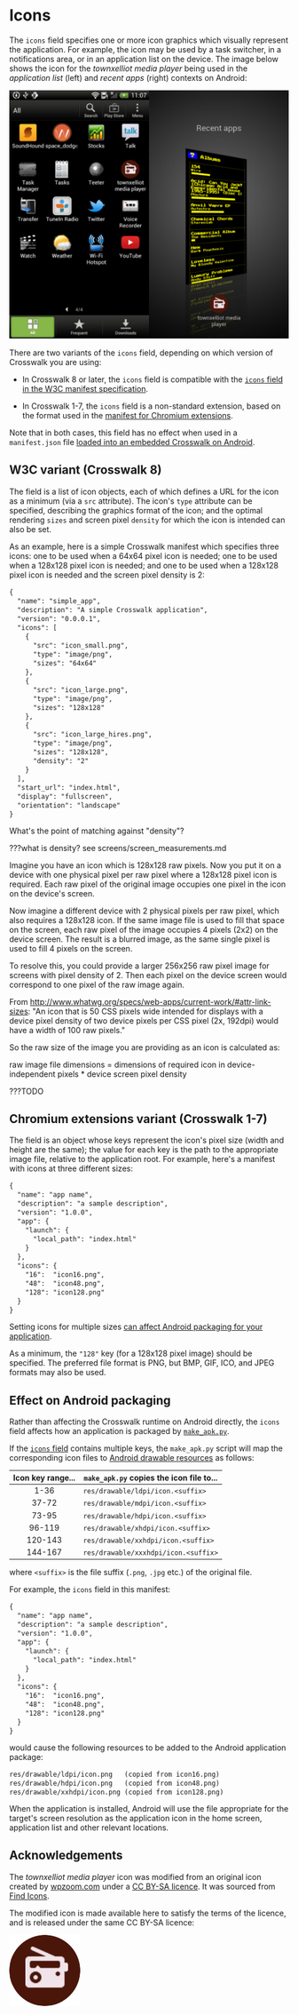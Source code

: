 # Icons

The `icons` field specifies one or more icon graphics which visually represent the application. For example, the icon may be used by a task switcher, in a notifications area, or in an application list on the device. The image below shows the icon for the *townxelliot media player* being used in the *application list* (left) and *recent apps* (right) contexts on Android:

![Manifest icon used in "application list" and "recent apps" context on Android](assets/manifest-icon-contexts.png)

There are two variants of the `icons` field, depending on which version of Crosswalk you are using:

*   In Crosswalk 8 or later, the `icons` field is compatible with the [`icons` field in the W3C manifest specification](http://w3c.github.io/manifest/#icons-member).

*   In Crosswalk 1-7, the `icons` field is a non-standard extension, based on the format used in the [manifest for Chromium extensions](https://developer.chrome.com/apps/manifest/icons).

Note that in both cases, this field has no effect when used in a `manifest.json` file [loaded into an embedded Crosswalk on Android](#documentation/manifest/using_the_manifest/Load-an-application-into-an-embedded-Crosswalk).

## W3C variant (Crosswalk 8)

The field is a list of icon objects, each of which defines a URL for the icon as a minimum (via a `src` attribute). The icon's `type` attribute can be specified, describing the graphics format of the icon; and the optimal rendering `sizes` and screen pixel `density` for which the icon is intended can also be set.

As an example, here is a simple Crosswalk manifest which specifies three icons: one to be used when a 64x64 pixel icon is needed; one to be used when a 128x128 pixel icon is needed; and one to be used when a 128x128 pixel icon is needed and the screen pixel density is 2:

    {
      "name": "simple_app",
      "description": "A simple Crosswalk application",
      "version": "0.0.0.1",
      "icons": [
        {
          "src": "icon_small.png",
          "type": "image/png",
          "sizes": "64x64"
        },
        {
          "src": "icon_large.png",
          "type": "image/png",
          "sizes": "128x128"
        },
        {
          "src": "icon_large_hires.png",
          "type": "image/png",
          "sizes": "128x128",
          "density": "2"
        }
      ],
      "start_url": "index.html",
      "display": "fullscreen",
      "orientation": "landscape"
    }

What's the point of matching against "density"?

???what is density? see screens/screen_measurements.md

Imagine you have an icon which is 128x128 raw pixels. Now you put it on a device with one physical pixel per raw pixel where a 128x128 pixel icon is required. Each raw pixel of the original image occupies one pixel in the icon on the device's screen.

Now imagine a different device with 2 physical pixels per raw pixel, which also requires a 128x128 icon. If the same image file is used to fill that space on the screen, each raw pixel of the image occupies 4 pixels (2x2) on the device screen. The result is a blurred image, as the same single pixel is used to fill 4 pixels on the screen.

To resolve this, you could provide a larger 256x256 raw pixel image for screens with pixel density of 2. Then each pixel on the device screen would correspond to one pixel of the raw image again.

From http://www.whatwg.org/specs/web-apps/current-work/#attr-link-sizes:
"An icon that is 50 CSS pixels wide intended for displays with a device pixel density of two device pixels per CSS pixel (2x, 192dpi) would have a width of 100 raw pixels."

So the raw size of the image you are providing as an icon is calculated as:

raw image file dimensions = dimensions of required icon in device-independent pixels * device screen pixel density

???TODO

## Chromium extensions variant (Crosswalk 1-7)

The field is an object whose keys represent the icon's pixel size (width and height are the same); the value for each key is the path to the appropriate image file, relative to the application root. For example, here's a manifest with icons at three different sizes:

    {
      "name": "app name",
      "description": "a sample description",
      "version": "1.0.0",
      "app": {
        "launch": {
          "local_path": "index.html"
        }
      },
      "icons": {
        "16":  "icon16.png",
        "48":  "icon48.png",
        "128": "icon128.png"
      }
    }

Setting icons for multiple sizes [can affect Android packaging for your application](#documentation/manifest/using_the_manifest/Configure-Android-packaging).

As a minimum, the `"128"` key (for a 128x128 pixel image) should be specified. The preferred file format is PNG, but BMP, GIF, ICO, and JPEG formats may also be used.

## Effect on Android packaging

Rather than affecting the Crosswalk runtime on Android directly, the `icons` field affects how an application is packaged by [`make_apk.py`](#documentation/getting_started/run_on_android).

If the <a href="#documentation/manifest/icons"><code>icons</code> field</a> contains multiple keys, the `make_apk.py` script will map the corresponding icon files to [Android drawable resources](http://developer.android.com/guide/topics/resources/providing-resources.html) as follows:

|Icon key range...|`make_apk.py` copies the icon file to...|
|:---------------:|----------------------------------------|
|1-36             |`res/drawable/ldpi/icon.<suffix>`       |
|37-72            |`res/drawable/mdpi/icon.<suffix>`       |
|73-95            |`res/drawable/hdpi/icon.<suffix>`       |
|96-119           |`res/drawable/xhdpi/icon.<suffix>`      |
|120-143          |`res/drawable/xxhdpi/icon.<suffix>`     |
|144-167          |`res/drawable/xxxhdpi/icon.<suffix>`    |

where `<suffix>` is the file suffix (`.png`, `.jpg` etc.) of the original file.

For example, the `icons` field in this manifest:

    {
      "name": "app name",
      "description": "a sample description",
      "version": "1.0.0",
      "app": {
        "launch": {
          "local_path": "index.html"
        }
      },
      "icons": {
        "16":  "icon16.png",
        "48":  "icon48.png",
        "128": "icon128.png"
      }
    }

would cause the following resources to be added to the Android application package:

    res/drawable/ldpi/icon.png   (copied from icon16.png)
    res/drawable/hdpi/icon.png   (copied from icon48.png)
    res/drawable/xxhdpi/icon.png (copied from icon128.png)

When the application is installed, Android will use the file appropriate for the target's screen resolution as the application icon in the home screen, application list and other relevant locations.

## Acknowledgements

The *townxelliot media player* icon was modified from an original icon created by [wpzoom.com](http://www.wpzoom.com/) under a [CC BY-SA licence](https://creativecommons.org/licenses/by-sa/3.0/). It was sourced from [Find Icons](http://findicons.com/icon/457729/radio?id=457887).

The modified icon is made available here to satisfy the terms of the licence, and is released under the same CC BY-SA licence:

<img alt="Modified radio icon" title="Modified radio icon" src="assets/radio.png">
